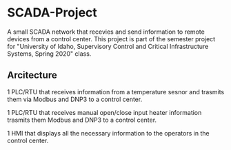 # SCADA-Project
A small SCADA network that recevies and send information to remote devices from a control center. This project is part of the semester project for "University of Idaho, Supervisory Control and Critical Infrastructure Systems, Spring 2020" class.

## Arcitecture

1 PLC/RTU that receives information from a temperature sesnor and trasmits them via Modbus and DNP3 to a control center.

1 PLC/RTU that receives manual open/close input heater information trasmits them Modbus and DNP3 to a control center.

1 HMI that displays all the necessary information to the operators in the control center.



